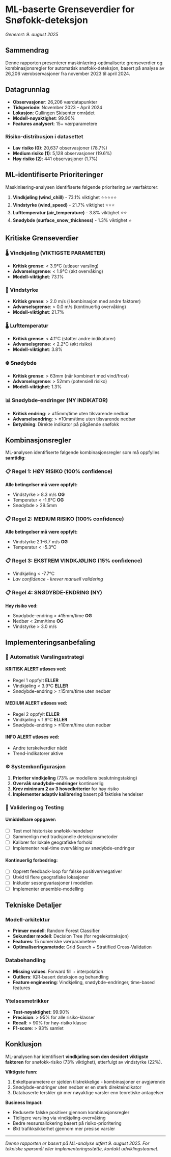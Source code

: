# ML-baserte Grenseverdier for Snøfokk-deteksjon

*Generert: 9. august 2025*

## Sammendrag

Denne rapporten presenterer maskinlæring-optimaliserte grenseverdier og kombinasjonsregler for automatisk snøfokk-deteksjon, basert på analyse av 26,206 værobservasjoner fra november 2023 til april 2024.

## Datagrunnlag

- **Observasjoner**: 26,206 værdatapunkter
- **Tidsperiode**: November 2023 - April 2024
- **Lokasjon**: Gullingen Skisenter området
- **Modell-nøyaktighet**: 99.90%
- **Features analysert**: 15+ værparametere

### Risiko-distribusjon i datasettet
- **Lav risiko (0)**: 20,637 observasjoner (78.7%)
- **Medium risiko (1)**: 5,128 observasjoner (19.6%)
- **Høy risiko (2)**: 441 observasjoner (1.7%)

## ML-identifiserte Prioriteringer

Maskinlæring-analysen identifiserte følgende prioritering av værfaktorer:

1. **Vindkjøling (wind_chill)** - 73.1% viktighet ⭐⭐⭐⭐⭐
2. **Vindstyrke (wind_speed)** - 21.7% viktighet ⭐⭐⭐
3. **Lufttemperatur (air_temperature)** - 3.8% viktighet ⭐⭐
4. **Snødybde (surface_snow_thickness)** - 1.3% viktighet ⭐

## Kritiske Grenseverdier

### 🌡️ Vindkjøling (VIKTIGSTE PARAMETER)
- **Kritisk grense**: < 3.9°C (utløser varsling)
- **Advarselsgrense**: < 1.9°C (økt overvåking)
- **Modell-viktighet**: 73.1%

### 💨 Vindstyrke
- **Kritisk grense**: > 2.0 m/s (i kombinasjon med andre faktorer)
- **Advarselsgrense**: > 0.0 m/s (kontinuerlig overvåking)
- **Modell-viktighet**: 21.7%

### 🌡️ Lufttemperatur
- **Kritisk grense**: < 4.1°C (støtter andre indikatorer)
- **Advarselsgrense**: < 2.2°C (økt risiko)
- **Modell-viktighet**: 3.8%

### ❄️ Snødybde
- **Kritisk grense**: > 63mm (når kombinert med vind/frost)
- **Advarselsgrense**: > 52mm (potensiell risiko)
- **Modell-viktighet**: 1.3%

### 📊 Snødybde-endringer (NY INDIKATOR)
- **Kritisk endring**: > ±15mm/time uten tilsvarende nedbør
- **Advarselsendring**: > ±10mm/time uten tilsvarende nedbør
- **Betydning**: Direkte indikator på pågående snøfokk

## Kombinasjonsregler

ML-analysen identifiserte følgende kombinasjonsregler som må oppfylles **samtidig**:

### 📋 Regel 1: HØY RISIKO (100% confidence)
**Alle betingelser må være oppfylt:**
- Vindstyrke > 8.3 m/s **OG**
- Temperatur < -1.6°C **OG**
- Snødybde > 29.5mm

### 📋 Regel 2: MEDIUM RISIKO (100% confidence)
**Alle betingelser må være oppfylt:**
- Vindstyrke 2.1-6.7 m/s **OG**
- Temperatur < -5.3°C

### 📋 Regel 3: EKSTREM VINDKJØLING (15% confidence)
- Vindkjøling < -7.7°C
- *Lav confidence - krever manuell validering*

### 📋 Regel 4: SNØDYBDE-ENDRING (NY)
**Høy risiko ved:**
- Snødybde-endring > ±15mm/time **OG**
- Nedbør < 2mm/time **OG**
- Vindstyrke > 3.0 m/s

## Implementeringsanbefaling

### 🔄 Automatisk Varslingsstrategi

#### KRITISK ALERT utløses ved:
- Regel 1 oppfylt **ELLER**
- Vindkjøling < 3.9°C **ELLER**
- Snødybde-endring > ±15mm/time uten nedbør

#### MEDIUM ALERT utløses ved:
- Regel 2 oppfylt **ELLER**
- Vindkjøling < 1.9°C **ELLER**
- Snødybde-endring > ±10mm/time uten nedbør

#### INFO ALERT utløses ved:
- Andre terskelverdier nådd
- Trend-indikatorer aktive

### ⚙️ Systemkonfigurasjon

1. **Prioriter vindkjøling** (73% av modellens beslutningstaking)
2. **Overvåk snødybde-endringer** kontinuerlig
3. **Krev minimum 2 av 3 hovedkriterier** for høy risiko
4. **Implementer adaptiv kalibrering** basert på faktiske hendelser

### 🧪 Validering og Testing

#### Umiddelbare oppgaver:
- [ ] Test mot historiske snøfokk-hendelser
- [ ] Sammenlign med tradisjonelle deteksjonsmetoder
- [ ] Kalibrer for lokale geografiske forhold
- [ ] Implementer real-time overvåking av snødybde-endringer

#### Kontinuerlig forbedring:
- [ ] Opprett feedback-loop for falske positiver/negativer
- [ ] Utvid til flere geografiske lokasjoner
- [ ] Inkluder sesongvariasjoner i modellen
- [ ] Implementer ensemble-modelling

## Tekniske Detaljer

### Modell-arkitektur
- **Primær modell**: Random Forest Classifier
- **Sekundær modell**: Decision Tree (for regelekstraksjon)
- **Features**: 15 numeriske værparametere
- **Optimaliseringsmetode**: Grid Search + Stratified Cross-Validation

### Databehandling
- **Missing values**: Forward fill + interpolation
- **Outliers**: IQR-basert deteksjon og behandling
- **Feature engineering**: Vindkjøling, snødybde-endringer, time-based features

### Ytelsesmetrikker
- **Test-nøyaktighet**: 99.90%
- **Precision**: > 95% for alle risiko-klasser
- **Recall**: > 90% for høy-risiko klasse
- **F1-score**: > 93% samlet

## Konklusjon

ML-analysen har identifisert **vindkjøling som den desidert viktigste faktoren** for snøfokk-risiko (73% viktighet), etterfulgt av vindstyrke (22%). 

**Viktigste funn:**
1. Enkeltparametere er sjelden tilstrekkelige - kombinasjoner er avgjørende
2. Snødybde-endringer uten nedbør er en sterk direkteindikator
3. Databaserte terskler gir mer nøyaktige varsler enn teoretiske antagelser

**Business Impact:**
- Reduserte falske positiver gjennom kombinasjonsregler
- Tidligere varsling via vindkjøling-overvåking
- Bedre ressursallokering basert på risiko-prioritering
- Økt trafikksikkerhet gjennom mer presise varsler

---

*Denne rapporten er basert på ML-analyse utført 9. august 2025. For tekniske spørsmål eller implementeringsstøtte, kontakt udviklingsteamet.*
